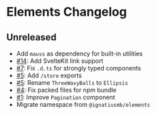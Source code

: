 # Elements Changelog

## Unreleased

- Add `mauss` as dependency for built-in utilities
- [#14](https://github.com/ignatiusmb/syv/pull/14): Add SvelteKit link support
- [#7](https://github.com/ignatiusmb/syv/pull/7): Fix `.d.ts` for strongly typed components
- [#5](https://github.com/ignatiusmb/syv/pull/5): Add `/store` exports
- [#5](https://github.com/ignatiusmb/syv/pull/5): Rename `ThreeWavyBalls` to `Ellipsis`
- [#4](https://github.com/ignatiusmb/syv/pull/4): Fix packed files for npm bundle
- [#1](https://github.com/ignatiusmb/syv/pull/1): Improve `Pagination` component
- Migrate namespace from `@ignatiusmb/elements`
